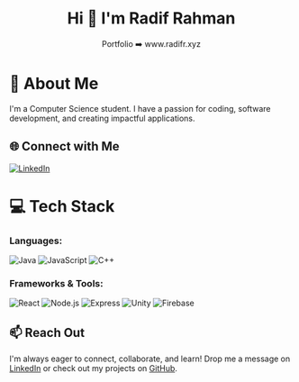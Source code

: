 <h1 align="center">Hi 👋 I'm Radif Rahman</h1>

   <div align="center">
  Portfolio ➡️ www.radifr.xyz
    </div>


# 💫 About Me
I'm a Computer Science student. I have a passion for coding, software development, and creating impactful applications.



## 🌐 Connect with Me
[![LinkedIn](https://img.shields.io/badge/LinkedIn-%230077B5.svg?style=for-the-badge&logo=linkedin&logoColor=white)](https://www.linkedin.com/in/radifr)

# 💻 Tech Stack
### Languages:
![Java](https://img.shields.io/badge/java-%23ED8B00.svg?style=for-the-badge&logo=java&logoColor=white) 
![JavaScript](https://img.shields.io/badge/javascript-%23323330.svg?style=for-the-badge&logo=javascript&logoColor=%23F7DF1E) 
![C++](https://img.shields.io/badge/cplusplus-%2300599C.svg?style=for-the-badge&logo=cplusplus&logoColor=white)

### Frameworks & Tools:
![React](https://img.shields.io/badge/react-%2320232a.svg?style=for-the-badge&logo=react&logoColor=%2361DAFB) 
![Node.js](https://img.shields.io/badge/node.js-%23339933.svg?style=for-the-badge&logo=nodedotjs&logoColor=white) 
![Express](https://img.shields.io/badge/express.js-%23404d59.svg?style=for-the-badge&logo=express&logoColor=%2361DAFB) 
![Unity](https://img.shields.io/badge/unity-%23000000.svg?style=for-the-badge&logo=unity&logoColor=white) 
![Firebase](https://img.shields.io/badge/firebase-%23039BE5.svg?style=for-the-badge&logo=firebase) 


## 📫 Reach Out
I'm always eager to connect, collaborate, and learn! Drop me a message on [LinkedIn](https://www.linkedin.com/in/radifr) or check out my projects on [GitHub](https://github.com/Radifical).
